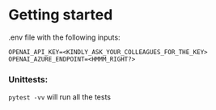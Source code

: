 # Getting started

.env file with the following inputs:

    OPENAI_API_KEY=<KINDLY_ASK_YOUR_COLLEAGUES_FOR_THE_KEY>         
    OPENAI_AZURE_ENDPOINT=<HMMM_RIGHT?>


### Unittests:

`pytest -vv` will run all the tests 
